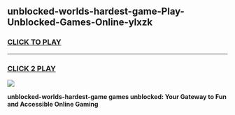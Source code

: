 
## unblocked-worlds-hardest-game-Play-Unblocked-Games-Online-ylxzk
<h3>
<a href="https://premium76.site?title=unblocked-worlds-hardest-game&ref=24A">CLICK TO PLAY</a></h3>
<hr>

<h3>
<a href="https://premium76.site?title=unblocked-worlds-hardest-game&ref=24A">CLICK 2 PLAY</a>
  
</h3>

<a href="https://premium76.site?title=unblocked-worlds-hardest-game&ref=24A"><img src="https://clearcache.store/games.png"></a>


**unblocked-worlds-hardest-game games unblocked: Your Gateway to Fun and Accessible Online Gaming**
